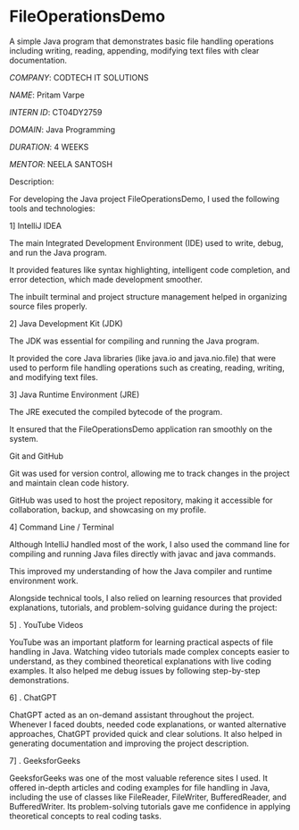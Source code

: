 # FileOperationsDemo
A simple Java program that demonstrates basic file handling operations including writing, reading, appending, modifying text files with clear documentation.

*COMPANY*: CODTECH IT SOLUTIONS

*NAME*:  Pritam Varpe

*INTERN ID*: CT04DY2759

*DOMAIN*: Java Programming

*DURATION*: 4 WEEKS

*MENTOR*: NEELA SANTOSH

Description:

For developing the Java project FileOperationsDemo, I used the following tools and technologies:

1] IntelliJ IDEA

The main Integrated Development Environment (IDE) used to write, debug, and run the Java program.

It provided features like syntax highlighting, intelligent code completion, and error detection, which made development smoother.

The inbuilt terminal and project structure management helped in organizing source files properly.

2] Java Development Kit (JDK)

The JDK was essential for compiling and running the Java program.

It provided the core Java libraries (like java.io and java.nio.file) that were used to perform file handling operations such as creating, reading, writing, and modifying text files.

3] Java Runtime Environment (JRE)

The JRE executed the compiled bytecode of the program.

It ensured that the FileOperationsDemo application ran smoothly on the system.

Git and GitHub

Git was used for version control, allowing me to track changes in the project and maintain clean code history.

GitHub was used to host the project repository, making it accessible for collaboration, backup, and showcasing on my profile.

4] Command Line / Terminal

Although IntelliJ handled most of the work, I also used the command line for compiling and running Java files directly with javac and java commands.

This improved my understanding of how the Java compiler and runtime environment work.

Alongside technical tools, I also relied on learning resources that provided explanations, tutorials, and problem-solving guidance during the project:

5] . YouTube Videos

YouTube was an important platform for learning practical aspects of file handling in Java. Watching video tutorials made complex concepts easier to understand, as they combined theoretical explanations with live coding examples. It also helped me debug issues by following step-by-step demonstrations.

6] . ChatGPT

ChatGPT acted as an on-demand assistant throughout the project. Whenever I faced doubts, needed code explanations, or wanted alternative approaches, ChatGPT provided quick and clear solutions. It also helped in generating documentation and improving the project description.

7] . GeeksforGeeks

GeeksforGeeks was one of the most valuable reference sites I used. It offered in-depth articles and coding examples for file handling in Java, including the use of classes like FileReader, FileWriter, BufferedReader, and BufferedWriter. Its problem-solving tutorials gave me confidence in applying theoretical concepts to real coding tasks.
